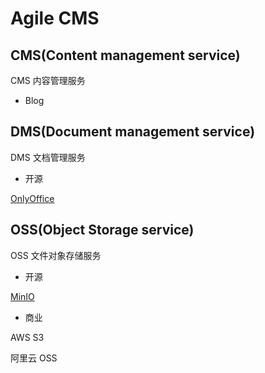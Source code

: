 # Agile CMS

## CMS(Content management service)
CMS 内容管理服务

* Blog


## DMS(Document management service)
DMS 文档管理服务

* 开源 

[OnlyOffice](https://www.onlyoffice.com/)

## OSS(Object Storage service) 
OSS 文件对象存储服务

* 开源 

[MinIO](https://min.io/)

* 商业

AWS S3

阿里云 OSS